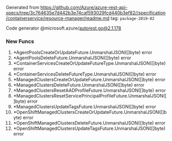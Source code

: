 Generated from https://github.com/Azure/azure-rest-api-specs/tree/3c764635e7d442b3e74caf593029fcd440b3ef82//specification/containerservice/resource-manager/readme.md tag: `package-2019-02`

Code generator @microsoft.azure/autorest.go@2.1.178


### New Funcs

1. *AgentPoolsCreateOrUpdateFuture.UnmarshalJSON([]byte) error
1. *AgentPoolsDeleteFuture.UnmarshalJSON([]byte) error
1. *ContainerServicesCreateOrUpdateFutureType.UnmarshalJSON([]byte) error
1. *ContainerServicesDeleteFutureType.UnmarshalJSON([]byte) error
1. *ManagedClustersCreateOrUpdateFuture.UnmarshalJSON([]byte) error
1. *ManagedClustersDeleteFuture.UnmarshalJSON([]byte) error
1. *ManagedClustersResetAADProfileFuture.UnmarshalJSON([]byte) error
1. *ManagedClustersResetServicePrincipalProfileFuture.UnmarshalJSON([]byte) error
1. *ManagedClustersUpdateTagsFuture.UnmarshalJSON([]byte) error
1. *OpenShiftManagedClustersCreateOrUpdateFuture.UnmarshalJSON([]byte) error
1. *OpenShiftManagedClustersDeleteFuture.UnmarshalJSON([]byte) error
1. *OpenShiftManagedClustersUpdateTagsFuture.UnmarshalJSON([]byte) error

